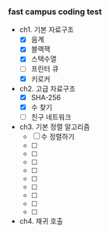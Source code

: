 ### fast campus coding test

- ch1. 기본 자료구조
    - [x] 음계
    - [x] 블랙잭
    - [x] 스택수열
    - [ ] 프린터 큐
    - [x] 키로커
- ch2. 고급 자료구조 
    - [x] SHA-256
    - [x] 수 찾기
    - [ ] 친구 네트워크
- ch3. 기본 정렬 알고리즘
    - [ ] 수 정렬하기
    - [ ] 
    - [ ] 
    - [ ] 
    - [ ] 
    - [ ] 
    - [ ] 
    - [ ] 
    - [ ] 
    - [ ] 
- ch4. 재귀 호출